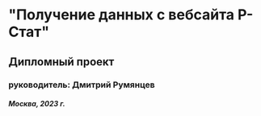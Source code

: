 # "Получение данных с вебсайта Р-Стат"
## Дипломный проект
### руководитель: Дмитрий Румянцев
##### Москва, 2023 г.